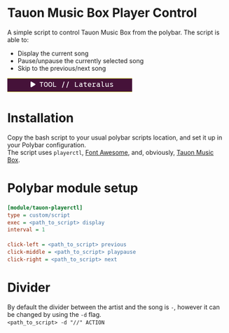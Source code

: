 # Tauon Music Box Player Control
A simple script to control Tauon Music Box from the polybar.
The script is able to:
- Display the current song
- Pause/unpause the currently selected song
- Skip to the previous/next song

![player](screenshots/player.png)

# Installation
Copy the bash script to your usual polybar scripts location, and set it up in your Polybar configuration.\
The script uses `playerctl`, [Font Awesome](https://fontawesome.com/), and, obviously, [Tauon Music Box](https://tauonmusicbox.rocks/).

# Polybar module setup
```ini
[module/tauon-playerctl]
type = custom/script
exec = <path_to_script> display
interval = 1

click-left = <path_to_script> previous
click-middle = <path_to_script> playpause
click-right = <path_to_script> next
```

# Divider
By default the divider between the artist and the song is `-`, however it can be changed by using the `-d` flag.\
`<path_to_script> -d "//" ACTION`
